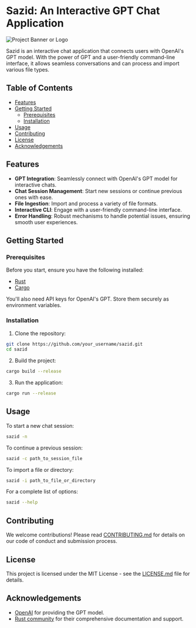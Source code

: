 # **Sazid: An Interactive GPT Chat Application**

![Project Banner or Logo](path_to_banner_or_logo.png) 

Sazid is an interactive chat application that connects users with OpenAI's GPT model. With the power of GPT and a user-friendly command-line interface, it allows seamless conversations and can process and import various file types.

## **Table of Contents**

- [Features](#features)
- [Getting Started](#getting-started)
  - [Prerequisites](#prerequisites)
  - [Installation](#installation)
- [Usage](#usage)
- [Contributing](#contributing)
- [License](#license)
- [Acknowledgements](#acknowledgements)

## **Features**

- **GPT Integration**: Seamlessly connect with OpenAI's GPT model for interactive chats.
- **Chat Session Management**: Start new sessions or continue previous ones with ease.
- **File Ingestion**: Import and process a variety of file formats.
- **Interactive CLI**: Engage with a user-friendly command-line interface.
- **Error Handling**: Robust mechanisms to handle potential issues, ensuring smooth user experiences.

## **Getting Started**

### **Prerequisites**

Before you start, ensure you have the following installed:

- [Rust](https://www.rust-lang.org/)
- [Cargo](https://doc.rust-lang.org/cargo/)

You'll also need API keys for OpenAI's GPT. Store them securely as environment variables.

### **Installation**

1. Clone the repository:

```bash
git clone https://github.com/your_username/sazid.git
cd sazid
```

2. Build the project:

```bash
cargo build --release
```

3. Run the application:

```bash
cargo run --release
```

## **Usage**

To start a new chat session:

```bash
sazid -n
```

To continue a previous session:

```bash
sazid -c path_to_session_file
```

To import a file or directory:

```bash
sazid -i path_to_file_or_directory
```

For a complete list of options:

```bash
sazid --help
```

## **Contributing**

We welcome contributions! Please read [CONTRIBUTING.md](path_to_contributing.md) for details on our code of conduct and submission process.

## **License**

This project is licensed under the MIT License - see the [LICENSE.md](path_to_license.md) file for details.

## **Acknowledgements**

- [OpenAI](https://www.openai.com/) for providing the GPT model.
- [Rust community](https://www.rust-lang.org/) for their comprehensive documentation and support.